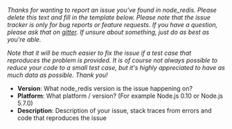 _Thanks for wanting to report an issue you've found in node_redis. Please delete
this text and fill in the template below. Please note that the issue tracker is only
for bug reports or feature requests. If you have a question, please ask that on [gitter].
If unsure about something, just do as best as you're able._

_Note that it will be much easier to fix the issue if a test case that reproduces
the problem is provided. It is of course not always possible to reduce your code
to a small test case, but it's highly appreciated to have as much data as possible.
Thank you!_

* **Version**: What node_redis version is the issue happening on?
* **Platform**: What platform / version? (For example Node.js 0.10 or Node.js 5.7.0)
* **Description**: Description of your issue, stack traces from errors and code that reproduces the issue

[gitter]: https://gitter.im/NodeRedis/node_redis?utm_source=badge&utm_medium=badge&utm_campaign=pr-badge